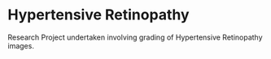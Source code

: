 # Hypertensive Retinopathy
 Research Project undertaken involving grading of Hypertensive Retinopathy images.
